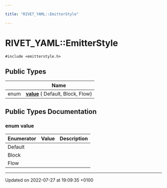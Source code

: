 ```yaml
---

title: "RIVET_YAML::EmitterStyle"

---
```


# RIVET_YAML::EmitterStyle






`#include <emitterstyle.h>`

## Public Types

|                | Name           |
| -------------- | -------------- |
| enum| **[value](http://example.org/classes/structrivet__yaml_1_1emitterstyle/#enum-value)** { Default, Block, Flow} |

## Public Types Documentation

### enum value

| Enumerator | Value | Description |
| ---------- | ----- | ----------- |
| Default | |   |
| Block | |   |
| Flow | |   |




-------------------------------

Updated on 2022-07-27 at 19:09:35 +0100